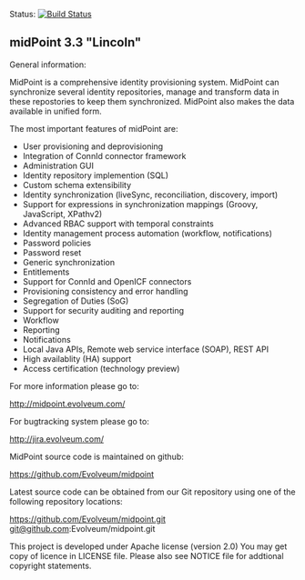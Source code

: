Status: [![Build Status](https://travis-ci.org/Evolveum/midpoint.svg?branch=master)](https://travis-ci.org/Evolveum/midpoint)

midPoint 3.3 "Lincoln"
-------------------------------

General information:

MidPoint is a comprehensive identity provisioning system. MidPoint can synchronize several
identity repositories, manage and transform data in these repostories to keep them synchronized.
MidPoint also makes the data available in unified form. 

The most important features of midPoint are:
   - User provisioning and deprovisioning
   - Integration of ConnId connector framework
   - Administration GUI
   - Identity repository implemention (SQL)
   - Custom schema extensibility
   - Identity synchronization (liveSync, reconciliation, discovery, import)
   - Support for expressions in synchronization mappings (Groovy, JavaScript, XPathv2)
   - Advanced RBAC support with temporal constraints
   - Identity management process automation (workflow, notifications)
   - Password policies
   - Password reset
   - Generic synchronization
   - Entitlements
   - Support for ConnId and OpenICF connectors
   - Provisioning consistency and error handling
   - Segregation of Duties (SoG)
   - Support for security auditing and reporting
   - Workflow
   - Reporting
   - Notifications
   - Local Java APIs, Remote web service interface (SOAP), REST API
   - High availablity (HA) support
   - Access certification (technology preview)

For more information please go to:

  http://midpoint.evolveum.com/

For bugtracking system please go to:

  http://jira.evolveum.com/

MidPoint source code is maintained on github:

  https://github.com/Evolveum/midpoint 

Latest source code can be obtained from our Git repository using one of the 
following repository locations:

  https://github.com/Evolveum/midpoint.git
  git@github.com:Evolveum/midpoint.git

This project is developed under Apache license (version 2.0) You may get copy
of licence in LICENSE file. Please also see NOTICE file for addtional
copyright statements.
